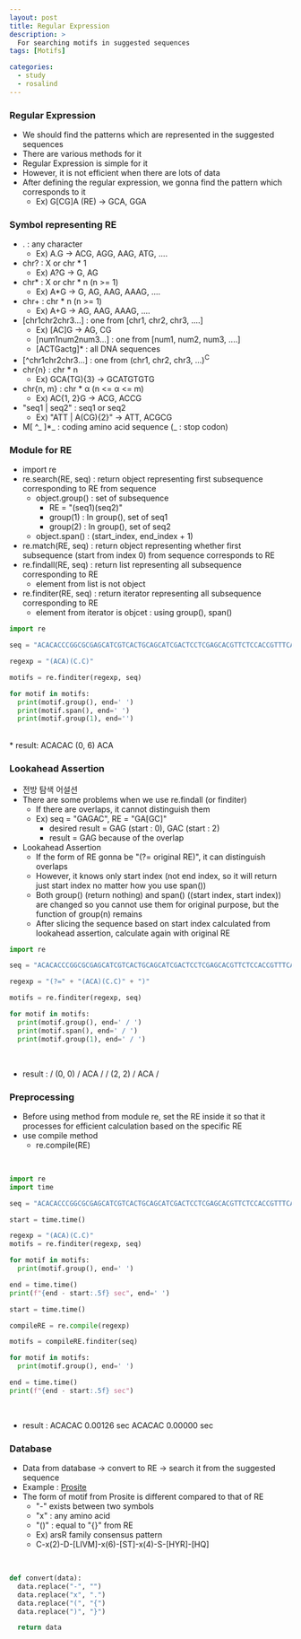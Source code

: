 ```yaml
---
layout: post
title: Regular Expression
description: >
  For searching motifs in suggested sequences
tags: [Motifs]

categories:
  - study
  - rosalind
---
```


### Regular Expression

* We should find the patterns which are represented in the suggested sequences
* There are various methods for it
* Regular Expression is simple for it
* However, it is not efficient when there are lots of data
* After defining the regular expression, we gonna find the pattern which corresponds to it
  * Ex) G[CG]A (RE) → GCA, GGA

### Symbol representing RE
* . : any character
  * Ex) A.G → ACG, AGG, AAG, ATG, ....
* chr? : X or chr * 1
  * Ex) A?G → G, AG
* chr* : X or chr * n (n >= 1)
  * Ex) A*G → G, AG, AAG, AAAG, ....
* chr+ : chr * n (n >= 1)
  * Ex) A+G → AG, AAG, AAAG, ....
* [chr1chr2chr3...] : one from [chr1, chr2, chr3, ....]
  * Ex) [AC]G → AG, CG
  * [num1num2num3...] : one from [num1, num2, num3, ....]
  * [ACTGactg]* : all DNA sequences
* [^chr1chr2chr3...] : one from (chr1, chr2, chr3, ...)<sup>C</sup>
* chr{n} : chr * n
  * Ex) GCA(TG){3} → GCATGTGTG
* chr{n, m} : chr * α (n <= α <= m)
  * Ex) AC{1, 2}G → ACG, ACCG
* "seq1 | seq2" : seq1 or seq2
  * Ex) "ATT | A(CG){2}" → ATT, ACGCG
* M[ ^_ ]*_ : coding amino acid sequence (_ : stop codon)

### Module for RE
* import re
* re.search(RE, seq) : return object representing first subsequence corresponding to RE from sequence
  * object.group() : set of subsequence
    * RE = "(seq1)(seq2)"
    * group(1) : In group(), set of seq1
    * group(2) : In group(), set of seq2
  * object.span() : (start_index, end_index + 1)
* re.match(RE, seq) : return object representing whether first subsequence (start from index 0) from sequence corresponds to RE
* re.findall(RE, seq) : return list representing all subsequence corresponding to RE
  * element from list is not object
* re.finditer(RE, seq) : return iterator representing all subsequence corresponding to RE<br>
  * element from iterator is objcet : using group(), span()

~~~python
import re

seq = "ACACACCCGGCGCGAGCATCGTCACTGCAGCATCGACTCCTCGAGCACGTTCTCCACCGTTTCACTCACTATCGG"

regexp = "(ACA)(C.C)"

motifs = re.finditer(regexp, seq)

for motif in motifs:
  print(motif.group(), end=' ')
  print(motif.span(), end=' ')
  print(motif.group(1), end='')
~~~
<br>
* result: ACACAC (0, 6) ACA

### Lookahead Assertion
* 전방 탐색 어설션
* There are some problems when we use re.findall (or finditer)
  * If there are overlaps, it cannot distinguish them
  * Ex) seq = "GAGAC", RE = "GA[GC]"
    * desired result = GAG (start : 0), GAC (start : 2)
    * result = GAG because of the overlap
* Lookahead Assertion
  * If the form of RE gonna be "(?= original RE)", it can distinguish overlaps
  * However, it knows only start index (not end index, so it will return just start index no matter how you use span())
  * Both group() (return nothing) and span() ((start index, start index)) are changed so you cannot use them for original purpose, but the function of group(n) remains<br>
  * After slicing the sequence based on start index calculated from lookahead assertion, calculate again with original RE


~~~python
import re

seq = "ACACACCCGGCGCGAGCATCGTCACTGCAGCATCGACTCCTCGAGCACGTTCTCCACCGTTTCACTCACTATCGG"

regexp = "(?=" + "(ACA)(C.C)" + ")"

motifs = re.finditer(regexp, seq)

for motif in motifs:
  print(motif.group(), end=' / ')
  print(motif.span(), end=' / ')
  print(motif.group(1), end=' / ')

~~~
<br>

* result : / (0, 0) / ACA /  / (2, 2) / ACA /

### Preprocessing
* Before using method from module re, set the RE inside it so that it processes for efficient calculation based on the specific RE
* use compile method
  * re.compile(RE)
<br>

~~~python
import re
import time

seq = "ACACACCCGGCGCGAGCATCGTCACTGCAGCATCGACTCCTCGAGCACGTTCTCCACCGTTTCACTCACTATCGG"

start = time.time()

regexp = "(ACA)(C.C)"
motifs = re.finditer(regexp, seq)

for motif in motifs:
  print(motif.group(), end=' ')

end = time.time()
print(f"{end - start:.5f} sec", end=' ')

start = time.time()

compileRE = re.compile(regexp)

motifs = compileRE.finditer(seq)

for motif in motifs:
  print(motif.group(), end=' ')

end = time.time()
print(f"{end - start:.5f} sec")
~~~
<br>

* result : ACACAC 0.00126 sec ACACAC 0.00000 sec

### Database
* Data from database → convert to RE → search it from the suggested sequence
* Example : [Prosite](https://prosite.expasy.org/)
* The form of motif from Prosite is different compared to that of RE
  * "-" exists between two symbols
  * "x" : any amino acid
  * "()" : equal to "{}" from RE
  * Ex) arsR family consensus pattern
  * C-x(2)-D-[LIVM]-x(6)-[ST]-x(4)-S-[HYR]-[HQ]
<br>

~~~python
def convert(data):
  data.replace("-", "")
  data.replace("x", ".")
  data.replace("(", "{")
  data.replace(")", "}")

  return data
~~~
